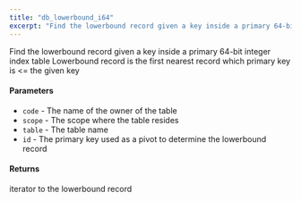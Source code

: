 ```yaml
---
title: "db_lowerbound_i64"
excerpt: "Find the lowerbound record given a key inside a primary 64-bit integer index table."
---
```

Find the lowerbound record given a key inside a primary 64-bit integer index table Lowerbound record is the first nearest record which primary key is <= the given key

#### Parameters
* `code` - The name of the owner of the table 
* `scope` - The scope where the table resides 
* `table` - The table name 
* `id` - The primary key used as a pivot to determine the lowerbound record 

#### Returns
iterator to the lowerbound record